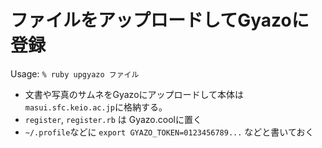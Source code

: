 # ファイルをアップロードしてGyazoに登録

Usage: ```% ruby upgyazo ファイル```

* 文書や写真のサムネをGyazoにアップロードして本体は```masui.sfc.keio.ac.jp```に格納する。
* ```register```, ```register.rb``` は Gyazo.coolに置く
* ```~/.profile```などに ```export GYAZO_TOKEN=0123456789...``` などと書いておく
